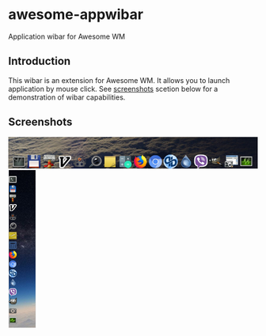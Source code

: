 # awesome-appwibar
Application wibar for Awesome WM

## Introduction

This wibar is an extension for Awesome WM. It allows you to launch application by mouse click. See [screenshots][] scetion below for a demonstration of wibar capabilities.

## Screenshots

![Screenshot of bottom position](https://github.com/Kirill-Bugaev/awesome-appwibar/blob/master/screenshots/appwibar_screenshot.png)
![Screenshot of left position](https://github.com/Kirill-Bugaev/awesome-appwibar/blob/master/screenshots/appwibar_screenshot2.png)

[screenshots]: #Screenshots
